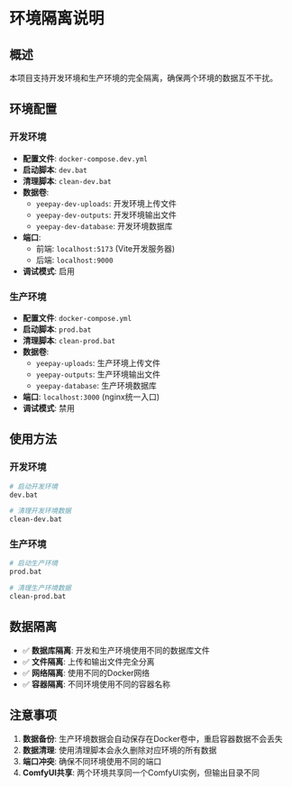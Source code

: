 # 环境隔离说明

## 概述

本项目支持开发环境和生产环境的完全隔离，确保两个环境的数据互不干扰。

## 环境配置

### 开发环境
- **配置文件**: `docker-compose.dev.yml`
- **启动脚本**: `dev.bat`
- **清理脚本**: `clean-dev.bat`
- **数据卷**: 
  - `yeepay-dev-uploads`: 开发环境上传文件
  - `yeepay-dev-outputs`: 开发环境输出文件
  - `yeepay-dev-database`: 开发环境数据库
- **端口**: 
  - 前端: `localhost:5173` (Vite开发服务器)
  - 后端: `localhost:9000`
- **调试模式**: 启用

### 生产环境
- **配置文件**: `docker-compose.yml`
- **启动脚本**: `prod.bat`
- **清理脚本**: `clean-prod.bat`
- **数据卷**:
  - `yeepay-uploads`: 生产环境上传文件
  - `yeepay-outputs`: 生产环境输出文件
  - `yeepay-database`: 生产环境数据库
- **端口**: `localhost:3000` (nginx统一入口)
- **调试模式**: 禁用

## 使用方法

### 开发环境
```bash
# 启动开发环境
dev.bat

# 清理开发环境数据
clean-dev.bat
```

### 生产环境
```bash
# 启动生产环境
prod.bat

# 清理生产环境数据
clean-prod.bat
```

## 数据隔离

- ✅ **数据库隔离**: 开发和生产环境使用不同的数据库文件
- ✅ **文件隔离**: 上传和输出文件完全分离
- ✅ **网络隔离**: 使用不同的Docker网络
- ✅ **容器隔离**: 不同环境使用不同的容器名称

## 注意事项

1. **数据备份**: 生产环境数据会自动保存在Docker卷中，重启容器数据不会丢失
2. **数据清理**: 使用清理脚本会永久删除对应环境的所有数据
3. **端口冲突**: 确保不同环境使用不同的端口
4. **ComfyUI共享**: 两个环境共享同一个ComfyUI实例，但输出目录不同
